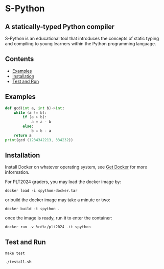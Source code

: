 # S-Python
## A statically-typed Python compiler   

S-Python is an educational tool that introduces the concepts of static typing and compiling to young learners within the Python programming language.

## Contents
* [Examples](#ex)
* [Installation](#install)
* [Test and Run](#test)

## <a name="ex"></a> Examples
```py
def gcd(int a, int b)->int:
    while (a != b):
        if (a > b):    
            a = a - b
        else:
            b = b - a
    return a
print(gcd (1234342213, 334232))
```
## <a name="install"></a> Installation

Install Docker on whatever operating system, see [Get Docker](https://docs.docker.com/get-docker/) for more information.

For PLT2024 graders, you may load the docker image by:
```console
docker load -i spython-docker.tar
```

or build the docker image may take a minute or two:
```console
docker build -t spython .
```

once the image is ready, run it to enter the container:
```console
docker run -v %cd%:/plt2024 -it spython
```

## <a name="test"></a> Test and Run
```console
make test
```
```console
./testall.sh
```
